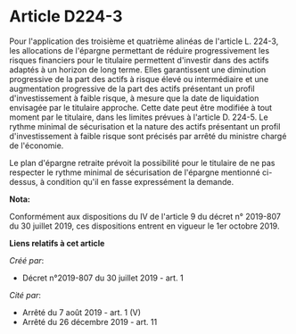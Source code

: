 # Article D224-3

Pour l'application des troisième et quatrième alinéas de l'article L. 224-3, les allocations de l'épargne permettant de
réduire progressivement les risques financiers pour le titulaire permettent d'investir dans des actifs adaptés à un horizon
de long terme. Elles garantissent une diminution progressive de la part des actifs à risque élevé ou intermédiaire et une
augmentation progressive de la part des actifs présentant un profil d'investissement à faible risque, à mesure que la date de
liquidation envisagée par le titulaire approche. Cette date peut être modifiée à tout moment par le titulaire, dans les
limites prévues à l'article D. 224-5. Le rythme minimal de sécurisation et la nature des actifs présentant un profil
d'investissement à faible risque sont précisés par arrêté du ministre chargé de l'économie.

Le plan d'épargne retraite prévoit la possibilité pour le titulaire de ne pas respecter le rythme minimal de sécurisation de
l'épargne mentionné ci-dessus, à condition qu'il en fasse expressément la demande.

**Nota:**

Conformément aux dispositions du IV de l'article 9 du décret n° 2019-807 du 30 juillet 2019, ces dispositions entrent en
vigueur le 1er octobre 2019.

**Liens relatifs à cet article**

_Créé par_:

  - Décret n°2019-807 du 30 juillet 2019 - art. 1

_Cité par_:

  - Arrêté du 7 août 2019 - art. 1 (V)
  - Arrêté du 26 décembre 2019 - art. 11
